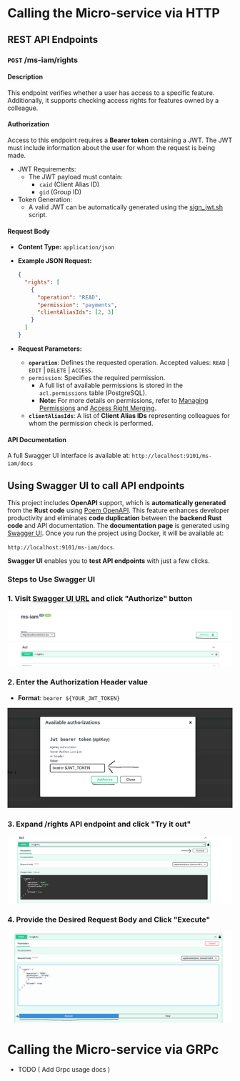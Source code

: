 # Calling the Micro-service via HTTP

## REST API Endpoints

### `POST` /ms-iam/rights

#### Description

This endpoint verifies whether a user has access to a specific feature. Additionally, it supports checking access rights for features owned by a colleague.

#### Authorization

Access to this endpoint requires a **Bearer token** containing a JWT. The JWT must include information about the user for whom the request is being made.

- JWT Requirements:
  - The JWT payload must contain:
    - `caid` (Client Alias ID)
    - `gid` (Group ID)
- Token Generation:
  - A valid JWT can be automatically generated using the [sign_jwt.sh](./cli-usage.md) script.

#### Request Body

- **Content Type:** `application/json`

- **Example JSON Request:**

  ```json
  {
    "rights": [
      {
        "operation": "READ",
        "permission": "payments",
        "clientAliasIds": [2, 3]
      }
    ]
  }
  ```

- **Request Parameters:**

  - **`operation`**: Defines the requested operation. Accepted values: `READ` | `EDIT` | `DELETE` | `ACCESS`.
  - `permission`: Specifies the required permission.
    - A full list of available permissions is stored in the `acl.permissions` table (PostgreSQL).
    - **Note:** For more details on permissions, refer to [Managing Permissions](./managing-permissions.md) and [Access Right Merging](./access-right-merging.md).
  - **`clientAliasIds`**: A list of **Client Alias IDs** representing colleagues for whom the permission check is performed.

#### API Documentation

A full Swagger UI interface is available at: `http://localhost:9101/ms-iam/docs`



## Using Swagger UI to call API endpoints

This project includes **OpenAPI** support, which is **automatically generated** from the **Rust code** using [Poem OpenAPI](https://github.com/poem-web/poem/blob/master/poem-openapi/README.md). This feature enhances developer productivity and eliminates **code duplication** between the **backend Rust code** and API documentation. The **documentation page** is generated using [Swagger UI](https://swagger.io/tools/swagger-ui/). Once you run the project using Docker, it will be available at:

`http://localhost:9101/ms-iam/docs`.

**Swagger UI** enables you to **test API endpoints** with just a few clicks.



### Steps to Use Swagger UI

### 1. Visit [Swagger UI URL](http://localhost:9101/ms-iam/docs) and click  **"Authorize"** button

![swagger_ui_authorize_button](./images/swagger_authorize_button.png)



### 2. Enter the Authorization Header value

- **Format**: `bearer ${YOUR_JWT_TOKEN}`

![swagger_authorize_credentials](./images/swagger_authorize.png)

### 3. Expand **/rights** API endpoint and click  **"Try it out"**

![swagger_send_request_button](./images/swagger_send_request_button.png)

### 4. Provide the Desired Request Body and Click **"Execute"**

![swagger_send_request](./images/swagger_send_request.png)



# Calling the Micro-service via GRPc

- TODO ( Add Grpc usage docs )



